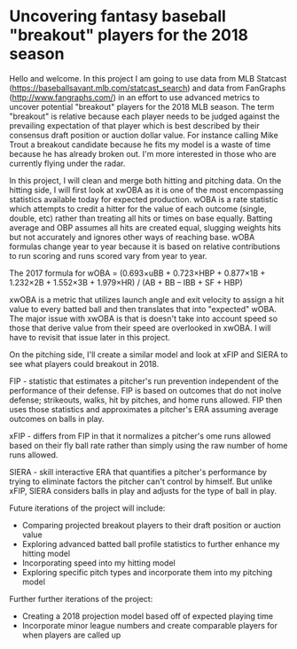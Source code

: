 # Uncovering fantasy baseball "breakout" players for the 2018 season

Hello and welcome. In this project I am going to use data from MLB Statcast (https://baseballsavant.mlb.com/statcast_search) and data from FanGraphs (http://www.fangraphs.com/) in an effort to use advanced metrics to uncover potential "breakout" players for the 2018 MLB season. The term "breakout" is relative because each player needs to be judged against the prevailing expectation of that player which is best described by their consensus draft position or auction dollar value. For instance calling Mike Trout a breakout candidate because he fits my model is a waste of time because he has already broken out. I'm more interested in those who are currently flying under the radar.

In this project, I will clean and merge both hitting and pitching data. On the hitting side, I will first look at xwOBA as it is one of the most encompassing statistics available today for expected production. wOBA is a rate statistic which attempts to credit a hitter for the value of each outcome (single, double, etc) rather than treating all hits or times on base equally. Batting average and OBP assumes all hits are created equal, slugging weights hits but not accurately and ignores other ways of reaching base. wOBA formulas change year to year because it is based on relative contributions to run scoring and runs scored vary from year to year.

The 2017 formula for wOBA = (0.693×uBB + 0.723×HBP + 0.877×1B + 1.232×2B + 1.552×3B + 1.979×HR) / (AB + BB – IBB + SF + HBP)

xwOBA is a metric that utilizes launch angle and exit velocity to assign a hit value to every batted ball and then translates that into "expected" wOBA. The major issue with xwOBA is that is doesn't take into account speed so those that derive value from their speed are overlooked in xwOBA. I will have to revisit that issue later in this project. 

On the pitching side, I'll create a similar model and look at xFIP and SIERA to see what players could breakout in 2018. 

FIP - statistic that estimates a pitcher's run prevention independent of the performance of their defense. FIP is based on outcomes that do not inolve defense; strikeouts, walks, hit by pitches, and home runs allowed. FIP then uses those statistics and approximates a pitcher's ERA assuming average outcomes on balls in play.

xFIP - differs from FIP in that it normalizes a pitcher's ome runs allowed based on their fly ball rate rather than simply using the raw number of home runs allowed.

SIERA - skill interactive ERA that quantifies a pitcher's performance by trying to eliminate factors the pitcher can't control by himself. But unlike xFIP, SIERA considers balls in play and adjusts for the type of ball in play.


Future iterations of the project will include:
* Comparing projected breakout players to their draft position or auction value
* Exploring advanced batted ball profile statistics to further enhance my hitting model
* Incorporating speed into my hitting model
* Exploring specific pitch types and incorporate them into my pitching model

Further further iterations of the project:
* Creating a 2018 projection model based off of expected playing time
* Incorporate minor league numbers and create comparable players for when players are called up
